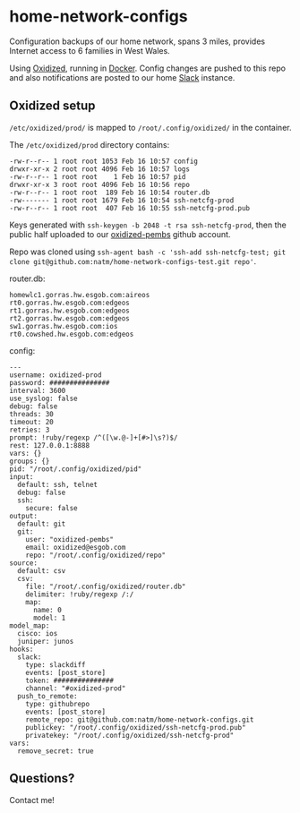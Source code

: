 # home-network-configs

Configuration backups of our home network, spans 3 miles, provides Internet access to 6 families in West Wales.

Using [Oxidized](https://github.com/ytti/oxidized), running in [Docker](https://github.com/ytti/oxidized/blob/master/Dockerfile). Config changes are pushed to this repo and also notifications are posted to our home [Slack](http://slack.com) instance.

## Oxidized setup

`/etc/oxidized/prod/` is mapped to `/root/.config/oxidized/` in the container.

The `/etc/oxidized/prod` directory contains:

```
-rw-r--r-- 1 root root 1053 Feb 16 10:57 config
drwxr-xr-x 2 root root 4096 Feb 16 10:57 logs
-rw-r--r-- 1 root root    1 Feb 16 10:57 pid
drwxr-xr-x 3 root root 4096 Feb 16 10:56 repo
-rw-r--r-- 1 root root  189 Feb 16 10:54 router.db
-rw------- 1 root root 1679 Feb 16 10:54 ssh-netcfg-prod
-rw-r--r-- 1 root root  407 Feb 16 10:55 ssh-netcfg-prod.pub
```

Keys generated with `ssh-keygen -b 2048 -t rsa ssh-netcfg-prod`, then the public half uploaded to our [oxidized-pembs](https://github.com/oxidized-pembs) github account.

Repo was cloned using `ssh-agent bash -c 'ssh-add ssh-netcfg-test; git clone git@github.com:natm/home-network-configs-test.git repo'`.

router.db:

```
homewlc1.gorras.hw.esgob.com:aireos
rt0.gorras.hw.esgob.com:edgeos
rt1.gorras.hw.esgob.com:edgeos
rt2.gorras.hw.esgob.com:edgeos
sw1.gorras.hw.esgob.com:ios
rt0.cowshed.hw.esgob.com:edgeos
```

config:

```
---
username: oxidized-prod
password: ###############
interval: 3600
use_syslog: false
debug: false
threads: 30
timeout: 20
retries: 3
prompt: !ruby/regexp /^([\w.@-]+[#>]\s?)$/
rest: 127.0.0.1:8888
vars: {}
groups: {}
pid: "/root/.config/oxidized/pid"
input:
  default: ssh, telnet
  debug: false
  ssh:
    secure: false
output:
  default: git
  git:
    user: "oxidized-pembs"
    email: oxidized@esgob.com
    repo: "/root/.config/oxidized/repo"
source:
  default: csv
  csv:
    file: "/root/.config/oxidized/router.db"
    delimiter: !ruby/regexp /:/
    map:
      name: 0
      model: 1
model_map:
  cisco: ios
  juniper: junos
hooks:
  slack:
    type: slackdiff
    events: [post_store]
    token: ###############
    channel: "#oxidized-prod"
  push_to_remote:
    type: githubrepo
    events: [post_store]
    remote_repo: git@github.com:natm/home-network-configs.git
    publickey: "/root/.config/oxidized/ssh-netcfg-prod.pub"
    privatekey: "/root/.config/oxidized/ssh-netcfg-prod"
vars:
  remove_secret: true
```

## Questions?

Contact me!
